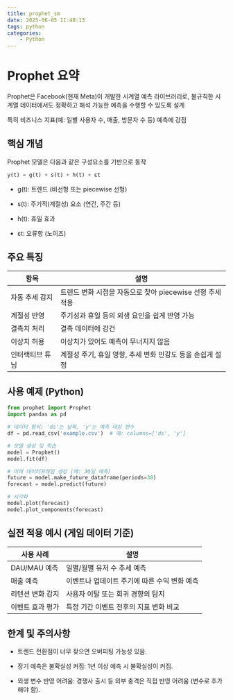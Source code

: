 ```yaml
---
title: prophet_sm
date: 2025-06-05 11:40:13
tags: python
categories:
    - Python
---
```


# Prophet 요약

Prophet은 Facebook(현재 Meta)이 개발한 시계열 예측 라이브러리로, 불규칙한 시계열 데이터에서도 정확하고 해석 가능한 예측을 수행할 수 있도록 설계

특히 비즈니스 지표(예: 일별 사용자 수, 매출, 방문자 수 등) 예측에 강점

## 핵심 개념

Prophet 모델은 다음과 같은 구성요소를 기반으로 동작
```python
y(t) = g(t) + s(t) + h(t) + εt
```

- g(t): 트렌드 (비선형 또는 piecewise 선형)

- s(t): 주기적(계절성) 요소 (연간, 주간 등)

- h(t): 휴일 효과

- εt: 오류항 (노이즈)

## 주요 특징

| 항목       | 설명                                    |
| -------- | ------------------------------------- |
| 자동 추세 감지 | 트렌드 변화 시점을 자동으로 찾아 piecewise 선형 추세 적용 |
| 계절성 반영   | 주기성과 휴일 등의 외생 요인을 쉽게 반영 가능            |
| 결측치 처리   | 결측 데이터에 강건                            |
| 이상치 허용   | 이상치가 있어도 예측이 무너지지 않음                  |
| 인터랙티브 튜닝 | 계절성 주기, 휴일 영향, 추세 변화 민감도 등을 손쉽게 설정    |


## 사용 예제 (Python)

```python
from prophet import Prophet
import pandas as pd

# 데이터 형식: 'ds'는 날짜, 'y'는 예측 대상 변수
df = pd.read_csv('example.csv')  # 예: columns=['ds', 'y']

# 모델 생성 및 학습
model = Prophet()
model.fit(df)

# 미래 데이터프레임 생성 (예: 30일 예측)
future = model.make_future_dataframe(periods=30)
forecast = model.predict(future)

# 시각화
model.plot(forecast)
model.plot_components(forecast)
```

## 실전 적용 예시 (게임 데이터 기준)

| 사용 사례      | 설명                        |
| ---------- | ------------------------- |
| DAU/MAU 예측 | 일별/월별 유저 수 추세 예측          |
| 매출 예측      | 이벤트나 업데이트 주기에 따른 수익 변화 예측 |
| 리텐션 변화 감지  | 사용자 이탈 또는 회귀 경향의 탐지       |
| 이벤트 효과 평가  | 특정 기간 이벤트 전후의 지표 변화 비교    |


## 한계 및 주의사항

- 트렌드 전환점이 너무 잦으면 오버피팅 가능성 있음.

- 장기 예측은 불확실성 커짐: 1년 이상 예측 시 불확실성이 커짐.

- 외생 변수 반영 어려움: 경쟁사 출시 등 외부 충격은 직접 반영 어려움 (변수로 추가해야 함).